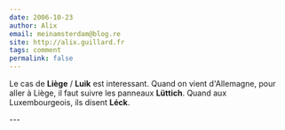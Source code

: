 ```yaml
---
date: 2006-10-23
author: Alix
email: meinamsterdam@blog.re
site: http://alix.guillard.fr
tags: comment
permalink: false
---
```


<p>
Le cas de <b>Liège</b> / <b>Luik</b> est interessant. Quand on vient d'Allemagne, pour aller à Liège, il faut suivre les panneaux <b>Lüttich</b>. Quand aux Luxembourgeois, ils disent <b>Léck</b>.
</p>
---